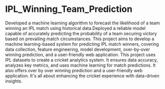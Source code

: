 # IPL_Winning_Team_Prediction
Developed a machine learning algorithm to forecast the likelihood of a team winning an IPL match using historical data.Deployed a reliable model capable of accurately predicting the probability of a team securing victory based on prevailing match circumstances.
This project aims to develop a machine learning-based system for predicting IPL match winners, covering data collection, feature engineering, model development, over-by-over winning prediction, and a user-friendly web application.
This project uses IPL datasets to create a cricket analytics system. It ensures data accuracy, analyzes key metrics, and uses machine learning for match predictions. It also offers over by over winning prediction and a user-friendly web application. It's all about enhancing the cricket experience with data-driven insights.

